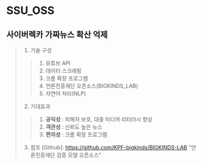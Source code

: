 # SSU_OSS

## 사이버렉카 가짜뉴스 확산 억제
>1. 기술 구성
>  >1) 유튜브 API
>  >2) 데이터 스크래핑
>  >3) 크롬 확장 프로그램
>  >4) 언론진흥재단 오픈소스(BIGKINDS_LAB)
>  >5) 자연어 처리(NLP)
>
>2. 기대효과
>   >1. __공익성__ : 피해자 보호, 대중 미디어 리터러시 향상
>   >2. __객관성__ : 신뢰도 높은 뉴스
>   >3. __편의성__ : 크롬 확장 프로그램
>
>3. 참조
>[Github]: https://github.com/KPF-bigkinds/BIGKINDS-LAB "언론진흥재단 검증 모델 오픈소스"
